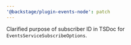 ```yaml
---
'@backstage/plugin-events-node': patch
---
```


Clarified purpose of subscriber ID in TSDoc for `EventsServiceSubscribeOptions`.
